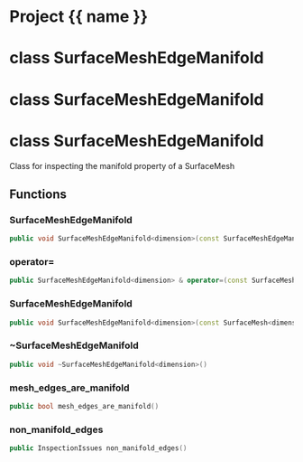 <script setup>
import {useRoute} from 'vitepress'
const {path} = useRoute()
const tokens = path.split('/')
const words = tokens[2].split('-');
for (let i = 0; i < words.length; i++) {
    words[i] = words[i].charAt(0).toUpperCase() + words[i].slice(1);
    words[i] = words[i].replace('geode', 'Geode')
}
const name = words.join('-');
</script>
# Project {{ name }}

# class SurfaceMeshEdgeManifold


# class SurfaceMeshEdgeManifold


# class SurfaceMeshEdgeManifold


 Class for inspecting the manifold property of a SurfaceMesh



## Functions

### SurfaceMeshEdgeManifold

```cpp
public void SurfaceMeshEdgeManifold<dimension>(const SurfaceMeshEdgeManifold<dimension> & )
```


### operator=

```cpp
public SurfaceMeshEdgeManifold<dimension> & operator=(const SurfaceMeshEdgeManifold<dimension> & )
```


### SurfaceMeshEdgeManifold

```cpp
public void SurfaceMeshEdgeManifold<dimension>(const SurfaceMesh<dimension> & mesh)
```


### ~SurfaceMeshEdgeManifold

```cpp
public void ~SurfaceMeshEdgeManifold<dimension>()
```


### mesh_edges_are_manifold

```cpp
public bool mesh_edges_are_manifold()
```


### non_manifold_edges

```cpp
public InspectionIssues non_manifold_edges()
```




